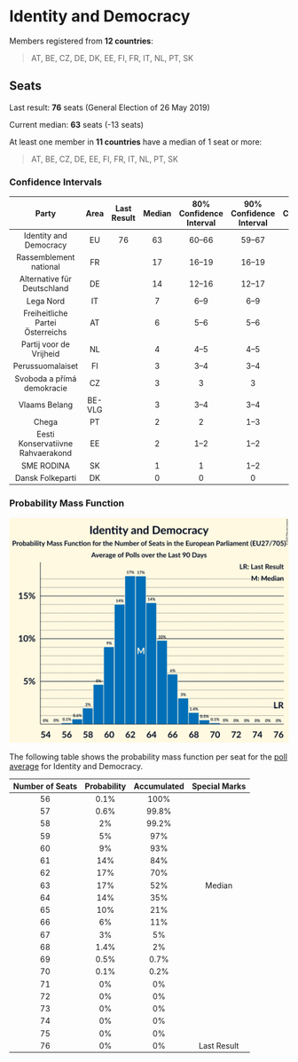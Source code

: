 # Identity and Democracy

Members registered from **12 countries**:

> AT, BE, CZ, DE, DK, EE, FI, FR, IT, NL, PT, SK

## Seats

Last result: **76** seats (General Election of 26 May 2019)

Current median: **63** seats (-13 seats)

At least one member in **11 countries** have a median of 1 seat or more:

> AT, BE, CZ, DE, EE, FI, FR, IT, NL, PT, SK

### Confidence Intervals

| Party | Area | Last Result | Median | 80% Confidence Interval | 90% Confidence Interval | 95% Confidence Interval | 99% Confidence Interval |
|:-----:|:----:|:-----------:|:------:|:-----------------------:|:-----------------------:|:-----------------------:|:-----------------------:|
| Identity and Democracy | EU | 76 | 63 | 60–66 | 59–67 | 58–67 | 57–69 |
| Rassemblement national | FR | | 17 | 16–19 | 16–19 | 16–19 | 15–20 |
| Alternative für Deutschland | DE | | 14 | 12–16 | 12–17 | 11–17 | 10–17 |
| Lega Nord | IT | | 7 | 6–9 | 6–9 | 6–9 | 5–10 |
| Freiheitliche Partei Österreichs | AT | | 6 | 5–6 | 5–6 | 5–7 | 5–7 |
| Partij voor de Vrijheid | NL | | 4 | 4–5 | 4–5 | 4–5 | 4–5 |
| Perussuomalaiset | FI | | 3 | 3–4 | 3–4 | 3–4 | 3–4 |
| Svoboda a přímá demokracie | CZ | | 3 | 3 | 3 | 3–4 | 2–4 |
| Vlaams Belang | BE-VLG | | 3 | 3–4 | 3–4 | 3–4 | 3–4 |
| Chega | PT | | 2 | 2 | 1–3 | 1–3 | 1–3 |
| Eesti Konservatiivne Rahvaerakond | EE | | 2 | 1–2 | 1–2 | 1–2 | 1–2 |
| SME RODINA | SK | | 1 | 1 | 1–2 | 0–2 | 0–2 |
| Dansk Folkeparti | DK | | 0 | 0 | 0 | 0 | 0 |

### Probability Mass Function

![Graph with seats probability mass function not yet produced](average-2023-02-28-seats-pmf-identityanddemocracy.png "Seats Probability Mass Function")

The following table shows the probability mass function per seat for the [poll average](average-2023-02-28.html) for Identity and Democracy.

| Number of Seats | Probability | Accumulated | Special Marks |
|:---------------:|:-----------:|:-----------:|:-------------:|
| 56 | 0.1% | 100% |  |
| 57 | 0.6% | 99.8% |  |
| 58 | 2% | 99.2% |  |
| 59 | 5% | 97% |  |
| 60 | 9% | 93% |  |
| 61 | 14% | 84% |  |
| 62 | 17% | 70% |  |
| 63 | 17% | 52% | Median |
| 64 | 14% | 35% |  |
| 65 | 10% | 21% |  |
| 66 | 6% | 11% |  |
| 67 | 3% | 5% |  |
| 68 | 1.4% | 2% |  |
| 69 | 0.5% | 0.7% |  |
| 70 | 0.1% | 0.2% |  |
| 71 | 0% | 0% |  |
| 72 | 0% | 0% |  |
| 73 | 0% | 0% |  |
| 74 | 0% | 0% |  |
| 75 | 0% | 0% |  |
| 76 | 0% | 0% | Last Result |


